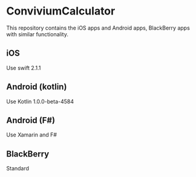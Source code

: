 # ConviviumCalculator

This repository contains the iOS apps and Android apps, BlackBerry apps with similar functionality.


## iOS

Use swift 2.1.1

## Android (kotlin)

Use Kotlin 1.0.0-beta-4584

## Android (F#)

Use Xamarin and F#

## BlackBerry

Standard
